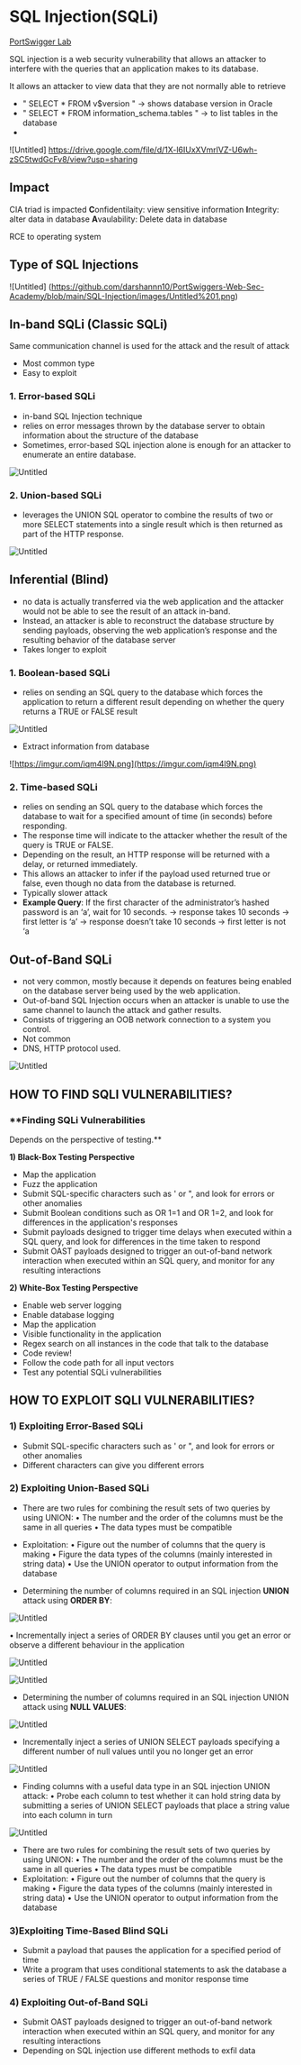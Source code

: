 # SQL Injection(SQLi)

[PortSwigger Lab](SQL%20Injection(SQLi)%2062d95bf98e564611b0846ece5df951ca/PortSwigger%20Lab%2030c6fc0b0fc740a2870ac594c470821a.md)

SQL injection is a web security vulnerability that allows an attacker to interfere with the queries that an application makes to its database.

It allows an attacker to view data that they are not normally able to retrieve

- " SELECT * FROM v$version " → shows database version in Oracle
- " SELECT * FROM information_schema.tables  " → to list tables in the database
- 

![Untitled] https://drive.google.com/file/d/1X-l6IUxXVmrlVZ-U6wh-zSC5twdGcFv8/view?usp=sharing

## Impact

CIA triad is impacted
**C**onfidentilaity: view sensitive information
**I**ntegrity: alter data in database
**A**vaulability: Delete data in database

RCE to operating system

## Type of SQL Injections

![Untitled] (https://github.com/darshannn10/PortSwiggers-Web-Sec-Academy/blob/main/SQL-Injection/images/Untitled%201.png)

## In-band SQLi (Classic SQLi)

Same communication channel is used for the attack and the result of attack 

- Most common type
- Easy to exploit

### 1. Error-based SQLi

- in-band SQL Injection technique
- relies on error messages thrown by the database server to obtain information about the structure of the database
- Sometimes, error-based SQL injection alone is enough for an attacker to enumerate an entire database.

![Untitled](SQL%20Injection(SQLi)%2062d95bf98e564611b0846ece5df951ca/Untitled%202.png)

### 2. Union-based SQLi

- leverages the UNION SQL operator to combine the results of two or more SELECT statements into a single result which is then returned as part of the HTTP response.

![Untitled](SQL%20Injection(SQLi)%2062d95bf98e564611b0846ece5df951ca/Untitled%203.png)

## Inferential (Blind)

- no data is actually transferred via the web application and the attacker would not be able to see the result of an attack in-band.
- Instead, an attacker is able to reconstruct the database structure by sending payloads, observing the web application’s response and the resulting behavior of the database server
- Takes longer to exploit

### 1. Boolean-based SQLi

- relies on sending an SQL query to the database which forces the application to return a different result depending on whether the query returns a TRUE or FALSE result

![Untitled](SQL%20Injection(SQLi)%2062d95bf98e564611b0846ece5df951ca/Untitled%204.png)

- Extract information from database

![https://imgur.com/iqm4l9N.png](https://imgur.com/iqm4l9N.png)

### 2. Time-based SQLi

- relies on sending an SQL query to the database which forces the database to wait for a specified amount of time (in seconds) before responding.
- The response time will indicate to the attacker whether the result of the query is TRUE or FALSE.
- Depending on the result, an HTTP response will be returned with a delay, or returned immediately.
- This allows an attacker to infer if the payload used returned true or false, even though no data from the database is returned.
- Typically slower attack
- **Example Query**:
If the first character of the administrator’s hashed password is an ‘a’, wait for 10
seconds.
→ response takes 10 seconds → first letter is ‘a’
→ response doesn’t take 10 seconds → first letter is not ‘a

## Out-of-Band SQLi

- not very common, mostly because it depends on features being enabled on the database server being used by the web application.
- Out-of-band SQL Injection occurs when an attacker is unable to use the same channel to launch the attack and gather results.
- Consists of triggering an OOB network connection to a system you control.
- Not common
- DNS, HTTP protocol used.

![Untitled](SQL%20Injection(SQLi)%2062d95bf98e564611b0846ece5df951ca/Untitled%205.png)

## **HOW TO FIND SQLI VULNERABILITIES?**

### **Finding SQLi Vulnerabilities
Depends on the perspective of testing.**

**1) Black-Box Testing Perspective**

- Map the application
- Fuzz the application
- Submit SQL-specific characters such as ' or ", and look for
errors or other anomalies
- Submit Boolean conditions such as OR 1=1 and OR 1=2,
and look for differences in the application's responses
- Submit payloads designed to trigger time delays when
executed within a SQL query, and look for differences in
the time taken to respond
- Submit OAST payloads designed to trigger an out-of-band
network interaction when executed within an SQL query,
and monitor for any resulting interactions

**2) White-Box Testing Perspective**

- Enable web server logging
- Enable database logging
- Map the application
- Visible functionality in the application
- Regex search on all instances in the code that talk to
the database
- Code review!
- Follow the code path for all input vectors
- Test any potential SQLi vulnerabilities

## **HOW TO EXPLOIT SQLI VULNERABILITIES?**

### **1) Exploiting Error-Based SQLi**

- Submit SQL-specific characters such as ' or ", and look for errors or other anomalies
- Different characters can give you different errors

### 2) Exploiting Union-Based SQLi

- There are two rules for combining the result sets of two queries by using UNION:
   • The number and the order of the columns must be the same in all queries
   • The data types must be compatible
- Exploitation:
• Figure out the number of columns that the query is making
• Figure the data types of the columns (mainly interested in string data)
• Use the UNION operator to output information from the database

- Determining the number of columns required in an SQL injection **UNION** attack using **ORDER BY**:

![Untitled](SQL%20Injection(SQLi)%2062d95bf98e564611b0846ece5df951ca/Untitled%206.png)

• Incrementally inject a series of ORDER BY clauses until you get an error or observe a
different behaviour in the application

![Untitled](SQL%20Injection(SQLi)%2062d95bf98e564611b0846ece5df951ca/Untitled%207.png)

![Untitled](SQL%20Injection(SQLi)%2062d95bf98e564611b0846ece5df951ca/Untitled%208.png)

- Determining the number of columns required in an SQL injection UNION attack using **NULL VALUES**:

![Untitled](SQL%20Injection(SQLi)%2062d95bf98e564611b0846ece5df951ca/Untitled%209.png)

- Incrementally inject a series of UNION SELECT payloads specifying a different number of null  values until you no longer get an error

![Untitled](SQL%20Injection(SQLi)%2062d95bf98e564611b0846ece5df951ca/Untitled%2010.png)

- Finding columns with a useful data type in an SQL injection UNION attack:
 • Probe each column to test whether it can hold string data by submitting a series of UNION SELECT payloads that place a string value into each column in turn

![Untitled](SQL%20Injection(SQLi)%2062d95bf98e564611b0846ece5df951ca/Untitled%2011.png)

- There are two rules for combining the result sets of two queries by using UNION:
   • The number and the order of the columns must be the same in all queries
   • The data types must be compatible
- Exploitation:
• Figure out the number of columns that the query is making
• Figure the data types of the columns (mainly interested in string data)
• Use the UNION operator to output information from the database

### 3)Exploiting Time-Based Blind SQLi

- Submit a payload that pauses the application for a specified period of time
- Write a program that uses conditional statements to ask the database a series of TRUE / FALSE questions and monitor response time

### 4) Exploiting Out-of-Band SQLi

- Submit OAST payloads designed to trigger an out-of-band network interaction when executed within an SQL query, and monitor for any resulting interactions
- Depending on SQL injection use different methods to exfil data
